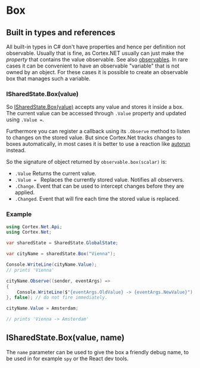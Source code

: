 # Box

## Built in types and references

All built-in types in C# don't have properties and hence per definition not observable.
Usually that is fine, as Cortex.NET usually can just make the _property_ that contains the value observable.
See also [observables](observable.md).
In rare cases it can be convenient to have an observable "variable" that is not owned by an object.
For these cases it is possible to create an observable box that manages such a variable.

### ISharedState.Box(value)

So [ISharedState.Box(value)](xref:Cortex.Net.Api.SharedStateObservableExtensions.Box``1(Cortex.Net.ISharedState,``0,System.String,Cortex.Net.IEnhancer)) accepts any value and stores it inside a box.
The current value can be accessed through `.Value` property and updated using `.Value =`.

Furthermore you can register a callback using its `.Observe` method to listen to changes on the stored value.
But since Cortex.Net tracks changes to boxes automatically, in most cases it is better to use a reaction like [autorun](autorun.md) instead.

So the signature of object returned by `observable.box(scalar)` is:

-   `.Value` Returns the current value.
-   `.Value = ` Replaces the currently stored value. Notifies all observers.
-   `.Change`. Event that can be used to intercept changes before they are applied.
-   `.Changed`. Event that will fire each time the stored value is replaced.

### Example

```csharp
using Cortex.Net.Api;
using Cortex.Net;

var sharedState = SharedState.GlobalState;

var cityName = sharedState.Box("Vienna");

Console.WriteLine(cityName.Value);
// prints 'Vienna'

cityName.Observe((sender, eventArgs) => 
{
    Console.WriteLine($"{eventArgs.OldValue} -> {eventArgs.NewValue}");
}, false); // do not fire immediately.

cityName.Value = Amsterdam;

// prints 'Vienna -> Amsterdam'
```

## ISharedState.Box(value, name)

The `name` parameter can be used to give the box a friendly debug name, to be used in for example `spy` or the React dev tools.
